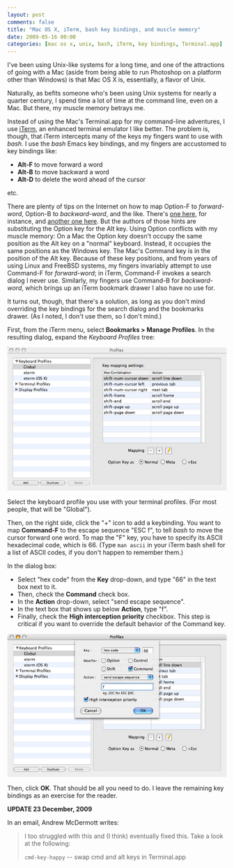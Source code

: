```yaml
---
layout: post
comments: false
title: "Mac OS X, iTerm, bash key bindings, and muscle memory"
date: 2009-05-16 00:00
categories: [mac os x, unix, bash, iTerm, key bindings, Terminal.app]
---
```


I've been using Unix-like systems for a long time, and one of the
attractions of going with a Mac (aside from being able to run
Photoshop on a platform other than Windows) is that Mac OS X is,
essentially, a flavor of Unix.

Naturally, as befits someone who's been using Unix systems for
nearly a quarter century, I spend time a lot of time at the command
line, even on a Mac. But there, my muscle memory betrays me.

Instead of using the Mac's Terminal.app for my command-line adventures, I
use [iTerm][], an enhanced terminal emulator I like better. The problem is,
though, that iTerm intercepts many of the keys my fingers want to use with
*bash*. I use the *bash* Emacs key bindings, and my fingers are accustomed
to key bindings like:

- **Alt-F** to move forward a word
- **Alt-B** to move backward a word
- **Alt-D** to delete the word ahead of the cursor

etc.

There are plenty of tips on the Internet on how to map Option-F to
*forward-word*, Option-B to *backward-word*, and the like. There's
[one here][], for instance, and [another one here][]. But the authors of
those hints are substituting the Option key for the Alt key. Using Option
conflicts with my muscle memory: On a Mac the Option key doesn't occupy the
same position as the Alt key on a "normal" keyboard. Instead, it occupies
the same positions as the Windows key. The Mac's Command key is in the
position of the Alt key. Because of these key positions, and from years of
using Linux and FreeBSD systems, my fingers invariably attempt to use
Command-F for *forward-word*; in iTerm, Command-F invokes a search dialog I
never use. Similarly, my fingers use Command-B for *backward-word*, which
brings up an iTerm bookmark drawer I also have no use for.

It turns out, though, that there's a solution, as long as you don't mind
overriding the key bindings for the search dialog and the bookmarks drawer.
(As I noted, I don't use them, so I don't mind.)

First, from the iTerm menu, select
**Bookmarks > Manage Profiles**. In the resulting dialog, expand
the *Keyboard Profiles* tree:

![iTerm Profiles dialog](/images/iTerm-profiles-dialog.png)

Select the keyboard profile you use with your terminal profiles.
(For most people, that will be "Global").

Then, on the right side, click the "+" icon to add a keybinding.
You want to map **Command-F** to the escape sequence "ESC f", to
tell *bash* to move the cursor forward one word. To map the "F"
key, you have to specify its ASCII hexadecimal code, which is 66.
(Type `man ascii` in your iTerm bash shell for a list of ASCII
codes, if you don't happen to remember them.)

In the dialog box:

-   Select "hex code" from the **Key** drop-down, and type "66" in
    the text box next to it.
-   Then, check the **Command** check box.
-   In the **Action** drop-down, select "send escape sequence".
-   In the text box that shows up below **Action**, type "f".
-   Finally, check the **High interception priority** checkbox.
    This step is critical if you want to override the default behavior
    of the Command key.

![Configuring a key binding in iTerm](/images/iTerm-keybinding.png)

Then, click **OK**. That should be all you need to do. I leave the
remaining key bindings as an exercise for the reader.

**UPDATE 23 December, 2009**

In an email, Andrew McDermott writes:

> I too struggled with this and (I think) eventually fixed this. Take
> a look at the following:
> 
> `cmd-key-happy` -- swap cmd and alt keys in Terminal.app

[iTerm]: http://iterm.sourceforge.net/
[one here]: http://ninjamonkeys.co.za/forum/index.php?topic=598
[another one here]: http://splatteredbits.com/tips/move-from-word-to-word-in-iterm
[iTerm Profiles dialog]: /static/iTerm-profiles-dialog.png "iTerm Profiles dialog"
[Configuring a key binding in iTerm]: /static/iTerm-keybinding.png "Configuring a key binding in iTerm"
